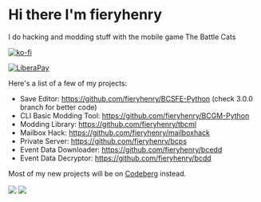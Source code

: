 # Hi there I'm fieryhenry

I do hacking and modding stuff with the mobile game The Battle Cats

[![ko-fi](https://ko-fi.com/img/githubbutton_sm.svg)](https://ko-fi.com/M4M53M4MN)

[![LiberaPay](https://liberapay.com/assets/widgets/donate.svg)](https://liberapay.com/fieryhenry/donate)

Here's a list of a few of my projects:
- Save Editor: <https://github.com/fieryhenry/BCSFE-Python> (check 3.0.0 branch for better code)
- CLI Basic Modding Tool: <https://github.com/fieryhenry/BCGM-Python>
- Modding Library: <https://github.com/fieryhenry/tbcml>
- Mailbox Hack: <https://github.com/fieryhenry/mailboxhack>
- Private Server: <https://github.com/fieryhenry/bcps>
- Event Data Downloader: <https://github.com/fieryhenry/bcedd>
- Event Data Decryptor: <https://github.com/fieryhenry/bcdd>

Most of my new projects will be on [Codeberg](https://codeberg.org/fieryhenry) instead.

<img align="center" src="https://github-readme-stats.vercel.app/api/pin/?username=fieryhenry&repo=BCSFE-Python&theme=dark&show_owner=true" />
<img align="center" src="https://github-readme-stats.vercel.app/api/wakatime?username=fieryhenry&theme=dark&layout=compact&langs_count=5" />
